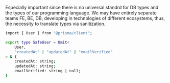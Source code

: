 Especially important since there is no universal standrd for DB types and the types of our programming language. We may have entirely separate teams FE, BE, DB, developing in technologies of different ecosystems, thus, the necessity to translate types via sanitization.

```sh
import { User } from "@prisma/client";

export type SafeUser = Omit<
    User,
    "createdAt" | "updatedAt" | "emailVerified"
> & {
    createdAt: string;
    updatedAt: string;
    emailVerified: string | null;
}
```
